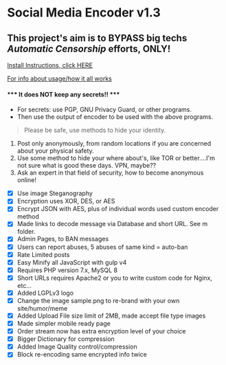 # Social Media Encoder v1.3

## This project's aim is to BYPASS big techs *Automatic* _Censorship_ efforts, ONLY!

[Install Instructions, click HERE](INSTALL.txt)

[For info about usage/how it all works](VERSION.txt)

#### *** It does NOT keep any secrets!! *** 
- For secrets: use PGP, GNU Privacy Guard, or other programs.
- Then use the output of encoder to be used with the above programs. 

> Please be safe, use methods to hide your identity. 

1. Post only anonymously, from random locations if you are concerned about your 
physical safety.
2. Use some method to hide your where about's, like TOR or better....I'm not sure 
what is good these days. VPN, maybe?? 
3. Ask an expert in that field of security, how to become anonymous online!

- [x] Use image Steganography
- [x] Encryption uses XOR, DES, or AES
- [x] Encrypt JSON with AES, plus of individual words used custom encoder method
- [x] Made links to decode message via Database and short URL. See m folder.
- [x] Admin Pages, to BAN messages
- [x] Users can report abuses, 5 abuses of same kind = auto-ban
- [x] Rate Limited posts
- [x] Easy Minify all JavaScript with gulp v4
- [x] Requires PHP version 7.x, MySQL 8
- [x] Short URLs requires Apache2 or you to write custom code for Nginx, etc...
- [x] Added LGPLv3 logo
- [x] Change the image sample.png to re-brand with your own site/humor/meme
- [x] Added Upload File size limit of 2MB, made accept file type images
- [x] Made simpler mobile ready page
- [x] Order stream now has extra encryption level of your choice
- [x] Bigger Dictionary for compression
- [x] Added Image Quality control/compression
- [x] Block re-encoding same encrypted info twice
